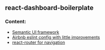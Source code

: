 ## react-dashboard-boilerplate

### Content:

* [Semantic UI framework](https://react.semantic-ui.com)
* [Airbnb eslint config with little improvements](https://gist.github.com/ragozin-n/93eaa0fcd3beff3e5257d1eb83fa8417)
* [react-router for navigation](https://github.com/ReactTraining/react-router)
